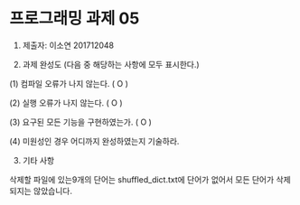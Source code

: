 # 프로그래밍 과제 05

1. 제출자:   이소연 201712048

2. 과제 완성도 (다음 중 해당하는 사항에 모두 표시한다.)

(1) 컴파일 오류가 나지 않는다. ( O )

(2) 실행 오류가 나지 않는다. ( O )

(3) 요구된 모든 기능을 구현하였는가. ( O )

(4) 미원성인 경우 어디까지 완성하였는지 기술하라.

3. 기타 사항 

삭제할 파일에 있는9개의 단어는 shuffled_dict.txt에 단어가 없어서 모든 단어가 삭제되지는 않았습니다.
